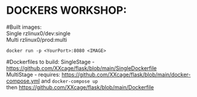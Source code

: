 # DOCKERS WORKSHOP:
#Built images:  
Single rzlinux0/dev:single  
Multi  rzlinux0/prod:multi

```docker run -p <YourPort>:8080 <IMAGE>```

#Dockerfiles to build:
SingleStage - https://github.com/XXcage/flask/blob/main/SingleDockerfile  
MultiStage  - requires: https://github.com/XXcage/flask/blob/main/docker-compose.yml and ```docker-compose up```  
then https://github.com/XXcage/flask/blob/main/Dockerfile
